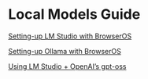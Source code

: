 # Local Models Guide
[Setting-up LM Studio with BrowserOS](documentations/setting-up-lm-studio.md)

[Setting-up Ollama with BrowserOS](documentations/setting-up-lm-studio.md)

[Using LM Studio + OpenAI’s gpt-oss](documentations/setting-up-lm-studio.md)

